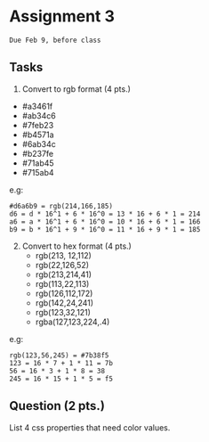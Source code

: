 # Assignment 3
`Due Feb 9, before class`

## Tasks
1. Convert to rgb format (4 pts.)
 - #a3461f
 - #ab34c6
 - #7feb23
 - #b4571a
 - #6ab34c
 - #b237fe
 - #71ab45
 - #715ab4

e.g: 
```
#d6a6b9 = rgb(214,166,185) 
d6 = d * 16^1 + 6 * 16^0 = 13 * 16 + 6 * 1 = 214
a6 = a * 16^1 + 6 * 16^0 = 10 * 16 + 6 * 1 = 166
b9 = b * 16^1 + 9 * 16^0 = 11 * 16 + 9 * 1 = 185
```
 
2. Convert to hex format (4 pts.)
    - rgb(213, 12,112)
    - rgb(22,126,52)
    - rgb(213,214,41)
    - rgb(113,22,113)
    - rgb(126,112,172)
    - rgb(142,24,241)
    - rgb(123,32,121)
    - rgba(127,123,224,.4)


e.g:
```
rgb(123,56,245) = #7b38f5 
123 = 16 * 7 + 1 * 11 = 7b 
56 = 16 * 3 + 1 * 8 = 38 
245 = 16 * 15 + 1 * 5 = f5
```

## Question (2 pts.)
List 4 css properties that need color values.




